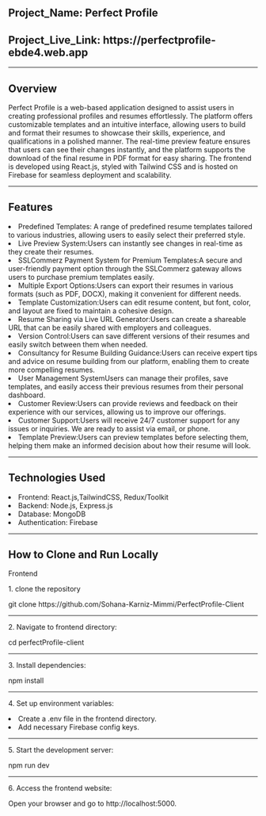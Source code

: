  <h2>Project_Name: Perfect Profile</h2>
<h2>Project_Live_Link: https://perfectprofile-ebde4.web.app</h2>
<hr/>
<h2> Overview</h2>
<p>Perfect Profile is a web-based application designed to assist users in creating professional profiles and resumes effortlessly. The platform offers customizable templates and an intuitive interface, allowing users to build and format their resumes to showcase their skills, experience, and qualifications in a polished manner. The real-time preview feature ensures that users can see their changes instantly, and the platform supports the download of the final resume in PDF format for easy sharing.
The frontend is developed using React.js, styled with Tailwind CSS and is hosted on Firebase for seamless deployment and scalability.</p>
<hr/>
<h2>Features</h2>
<li>Predefined Templates:
A range of predefined resume templates tailored to various industries, allowing users to easily select their preferred style.</li>
<li>Live Preview System:Users can instantly see changes in real-time as they create their resumes.</li>
<li>SSLCommerz Payment System for Premium Templates:A secure and user-friendly payment option through the SSLCommerz gateway allows users to purchase premium templates easily.</li>
<li>Multiple Export Options:Users can export their resumes in various formats (such as PDF, DOCX), making it convenient for different needs.</li>
<li>Template Customization:Users can edit resume content, but font, color, and layout are fixed to maintain a cohesive design.</li>
<li>Resume Sharing via Live URL Generator:Users can create a shareable URL that can be easily shared with employers and colleagues.</li>
<li>Version Control:Users can save different versions of their resumes and easily switch between them when needed.</li>
<li>Consultancy for Resume Building Guidance:Users can receive expert tips and advice on resume building from our platform, enabling them to create more compelling resumes.</li>
<li>User Management SystemUsers can manage their profiles, save templates, and easily access their previous resumes from their personal dashboard.</li>
<li>Customer Review:Users can provide reviews and feedback on their experience with our services, allowing us to improve our offerings.</li>
<li>Customer Support:Users will receive 24/7 customer support for any issues or inquiries. We are ready to assist via  email, or phone.</li>
<li>Template Preview:Users can preview templates before selecting them, helping them make an informed decision about how their resume will look.</li>
 <hr/>
<h2>Technologies Used</h2>
<li>Frontend: React.js,TailwindCSS, Redux/Toolkit</li>
<li>Backend: Node.js, Express.js</li>
<li>Database: MongoDB</li>
<li>Authentication: Firebase</li>
<hr/>
<h2>How to Clone and Run Locally</h2>
<p>Frontend</p>
<p>1. clone the repository</p>
<span>
git clone https://github.com/Sohana-Karniz-Mimmi/PerfectProfile-Client
</span>
<hr/>
<p className:'font-bold'>2. Navigate to frontend directory:</p>
<span>cd perfectProfile-client</span>
<p>
 <hr/>
3. Install dependencies:
</p>
<span> 
npm install
</span>
<hr/>
<p>
 4. Set up environment variables:
</p>
<li>
Create a .env file in the frontend directory.
</li>
<li> 
Add necessary Firebase config keys.
</li>
<p>
 <hr/>
 5. Start the development server:
</p>
<span> 
npm run dev
</span>
<p>
 <hr/>
 6. Access the frontend website:
</p>
<span> 
Open your browser and go to http://localhost:5000.
</span>


